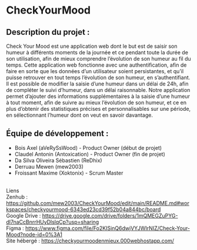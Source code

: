 # CheckYourMood

## Description du projet : 
Check Your Mood est une application web dont le but est de saisir son humeur à différents moments de la journée et ce pendant toute la durée de son utilisation, afin de mieux comprendre l’évolution de son humeur au fil du temps.
Cette application web fonctionne avec une authentification, afin de faire en sorte que les données d’un utilisateur soient persistantes, et qu’il puisse retrouver en tout temps l’évolution de son humeur, en s’authentifiant.
Il est possible de modifier la saisie d’une humeur dans un délai de 24h, afin de compléter le suivi d’humeur, dans un délai raisonnable. Notre application permet d’ajouter des informations supplémentaires à la saisie d’une humeur à tout moment, afin de suivre au mieux l’évolution de son humeur, et ce en plus d’obtenir des statistiques précises et personnalisables sur une période, en sélectionnant l’humeur dont on veut en savoir davantage. 

## Équipe de développement : 

- Bois Axel (aVeRySsWood) - Product Owner (début de projet)
- Claudel Antonin (Antoxication) - Product Owner (fin de projet)
- Da Silva Oliveira Sébastien (ReDhix)
- Derruau Mewen (mew2003)
- Froissant Maxime (Xoktonix) - Scrum Master

<br>Liens
<br> Zenhub : https://github.com/mew2003/CheckYourMood/edit/main/README.md#workspaces/checkyourmood-6343ed23cd39f52b04a844bc/board
<br>Google Drive : https://drive.google.com/drive/folders/1mQMEGZuPYG-dl7naCcBnrrHUyDlslqCp?usp=sharing
<br>Figma : https://www.figma.com/file/Fo2KISinQ6dwjVYJWIrNIZ/Check-Your-Mood?node-id=0%3A1
<br>Site hébergé : https://checkyourmoodenmieux.000webhostapp.com/
